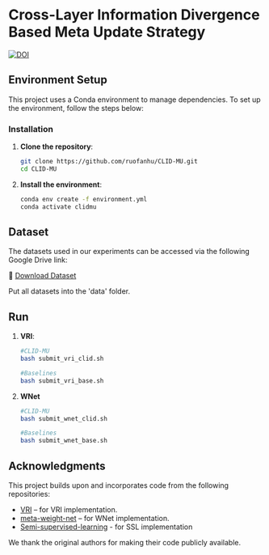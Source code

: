 
# Cross-Layer Information Divergence Based Meta Update Strategy

[![DOI](https://zenodo.org/badge/843203955.svg)](https://doi.org/10.5281/zenodo.15595960)


## Environment Setup

This project uses a Conda environment to manage dependencies. To set up the environment, follow the steps below:


### Installation

1. **Clone the repository**:
   ```bash
   git clone https://github.com/ruofanhu/CLID-MU.git
   cd CLID-MU
2. **Install the environment**:
   ```bash
   conda env create -f environment.yml
   conda activate clidmu

## Dataset

The datasets used in our experiments can be accessed via the following Google Drive link:

🔗 [Download Dataset](https://drive.google.com/drive/folders/1MwFyCJE0SofZ-hK2SZC_bxyt-kP3q1K4?usp=drive_link)

Put all datasets into the 'data' folder.

## Run
1. **VRI**:
   
   ```bash
   #CLID-MU
   bash submit_vri_clid.sh
   ```
   
   ```bash
   #Baselines
   bash submit_vri_base.sh
   ```   
2. **WNet**
   ```bash
   #CLID-MU
   bash submit_wnet_clid.sh
   ```
   ```bash
   #Baselines
   bash submit_wnet_base.sh
   ```

## Acknowledgments

This project builds upon and incorporates code from the following repositories:

- [VRI](https://github.com/haolsun/VRI) – for VRI implementation.
- [meta-weight-net](https://github.com/xjtushujun/meta-weight-net) – for WNet implementation.
- [Semi-supervised-learning](https://github.com/microsoft/Semi-supervised-learning) - for SSL implementation

We thank the original authors for making their code publicly available.

 
